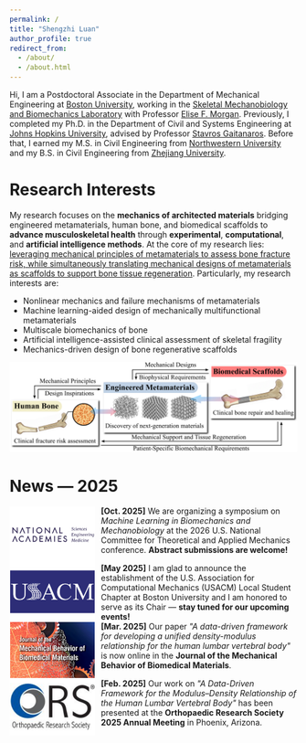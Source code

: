 ```yaml
---
permalink: /
title: "Shengzhi Luan"
author_profile: true
redirect_from: 
  - /about/
  - /about.html
---
```


Hi, I am a Postdoctoral Associate in the Department of Mechanical Engineering at [Boston University](https://www.bu.edu/), working in the [Skeletal Mechanobiology and Biomechanics Laboratory](https://morganresearchlab.org/) with Professor [Elise F. Morgan](https://www.bu.edu/eng/profile/elise-morgan-ph-d/). Previously, I completed my Ph.D. in the Department of Civil and Systems Engineering at [Johns Hopkins University](https://www.jhu.edu/), advised by Professor [Stavros Gaitanaros](https://orbit.dtu.dk/en/persons/stavros-gaitanaros/). Before that, I earned my M.S. in Civil Engineering from [Northwestern University](https://www.northwestern.edu/) and my B.S. in Civil Engineering from [Zhejiang University](https://www.zju.edu.cn/english/).

Research Interests
======
My research focuses on the **mechanics of architected materials** bridging engineered metamaterials, human bone, and biomedical scaffolds to **advance musculoskeletal health** through **experimental**, **computational**, and **artificial intelligence methods**. At the core of my research lies: <u>leveraging mechanical principles of metamaterials to assess bone fracture risk, while simultaneously translating mechanical designs of metamaterials as scaffolds to support bone tissue regeneration</u>. Particularly, my research interests are:
- Nonlinear mechanics and failure mechanisms of metamaterials
- Machine learning-aided design of mechanically multifunctional metamaterials
- Multiscale biomechanics of bone
- Artificial intelligence-assisted clinical assessment of skeletal fragility
- Mechanics-driven design of bone regenerative scaffolds

![Research Vision](../images/Research%20Vision.png "Research Vision")

News — 2025
======
<img src="../images/News_USNCTAM.png" width="150" height="100" style="float: left; margin-right: 10px;">
<strong>[Oct. 2025]</strong> We are organizing a symposium on <em>Machine Learning in Biomechanics and Mechanobiology</em> at the 2026 U.S. National Committee for Theoretical and Applied Mechanics conference. <strong>Abstract submissions are welcome!</strong>
<div style="clear: both;"></div>

<img src="../images/News_USACM.png" width="150" height="100" style="float: left; margin-right: 10px;">
<strong>[May 2025]</strong> I am glad to announce the establishment of the U.S. Association for Computational Mechanics (USACM) Local Student Chapter at Boston University and I am honored to serve as its Chair — <strong>stay tuned for our upcoming events!</strong>
<div style="clear: both;"></div>

<img src="../images/News_JMBBM.png" width="150" height="100" style="float: left; margin-right: 10px;">
<strong>[Mar. 2025]</strong> Our paper <em>"A data-driven framework for developing a unified density-modulus relationship for the human lumbar vertebral body"</em> is now online in the <strong>Journal of the Mechanical Behavior of Biomedical Materials</strong>.
<div style="clear: both;"></div>

<img src="../images/News_ORS.png" width="150" height="100" style="float: left; margin-right: 10px;">
<strong>[Feb. 2025]</strong> Our work on <em>"A Data-Driven Framework for the Modulus–Density Relationship of the Human Lumbar Vertebral Body"</em> has been presented at the <strong>Orthopaedic Research Society 2025 Annual Meeting</strong> in Phoenix, Arizona.
<div style="clear: both;"></div>
